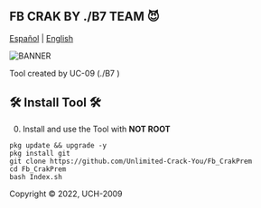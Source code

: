 
## FB CRAK BY ./B7 TEAM 😈

[Español](https://github.com/Unlimited-Crack-You/Fb_CrakPrem) | [English](https://github.com/Unlimited-Crack-You/Fb_CrakPrem)
</p>

![BANNER](https://i.ibb.co/gDQkpsP/IMG-20231025-200043.jpg)

Tool created by UC-09 (./B7 )

## 🛠 Install Tool  🛠

0) Install and use the Tool with **NOT ROOT**

```pkg update && upgrade -y```
<br>
```pkg install git```
<br>
```git clone https://github.com/Unlimited-Crack-You/Fb_CrakPrem```
<br>
```cd Fb_CrakPrem```
<br>
```bash Index.sh```
<br>

Copyright © 2022, UCH-2009 

